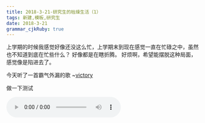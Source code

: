 ```yaml
---
title: 2018-3-21-研究生的枯燥生活（1） 
tags: 新建,模板,研究生
date: 2018-3-21
grammar_cjkRuby: true
---
```


上学期的时候我感觉好像还没这么忙，上学期末到现在感觉一直在忙碌之中，虽然也不知道到底在忙些什么？
好像都是在瞎折腾。
好烦啊，希望能摆脱这种局面，感觉像是陷进去了。

今天听了一首霸气外漏的歌
~[victory][1]


  [1]: http://music.163.com/song?id=31654455&userid=471214576
  
  做一下测试
  
<audio controls height="100" width="100">
  <source src="/audio/Two Steps From Hell - Victory" type="audio/mpeg">
  <embed height="50" width="100" src="/audio/Two Steps From Hell - Victory">
</audio>
	


